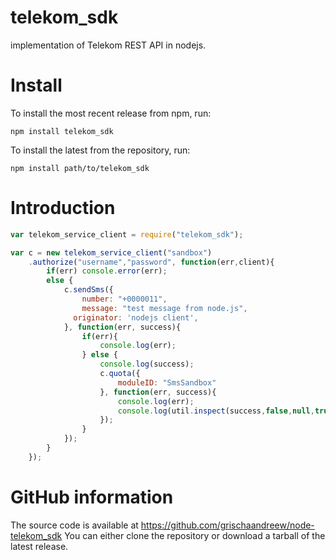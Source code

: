 telekom_sdk
===========

implementation of Telekom REST API in nodejs.


Install
=======

To install the most recent release from npm, run:

    npm install telekom_sdk

To install the latest from the repository, run:

    npm install path/to/telekom_sdk


Introduction
============

```javascript
var telekom_service_client = require("telekom_sdk");

var c = new telekom_service_client("sandbox")
	.authorize("username","password", function(err,client){
		if(err) console.error(err);
		else {
			c.sendSms({
				number: "+0000011",
				message: "test message from node.js",
			  originator: 'nodejs client',
			}, function(err, success){
				if(err){
					console.log(err);
				} else {
					console.log(success);
					c.quota({
						moduleID: "SmsSandbox"
					}, function(err, success){
						console.log(err);
						console.log(util.inspect(success,false,null,true));
					});
				}			
			});
		}
	});
```


GitHub information
==================

The source code is available at https://github.com/grischaandreew/node-telekom_sdk
You can either clone the repository or download a tarball of the latest release.
